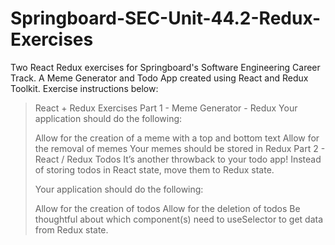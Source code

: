 # Springboard-SEC-Unit-44.2-Redux-Exercises

Two React Redux exercises for Springboard's Software Engineering Career Track.  A Meme Generator and Todo App created using React and Redux Toolkit.  Exercise instructions below:

> React + Redux Exercises
> Part 1 - Meme Generator - Redux
> Your application should do the following:
>
> Allow for the creation of a meme with a top and bottom text
> Allow for the removal of memes
> Your memes should be stored in Redux
> Part 2 - React / Redux Todos
> It’s another throwback to your todo app! Instead of storing todos in React state, move them to Redux state.
>
> Your application should do the following:
>
> Allow for the creation of todos
> Allow for the deletion of todos
> Be thoughtful about which component(s) need to useSelector to get data from Redux state.
